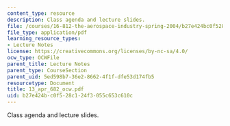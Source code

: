 ```yaml
---
content_type: resource
description: Class agenda and lecture slides.
file: /courses/16-812-the-aerospace-industry-spring-2004/b27e424bc0f528c124f3055c653c610c_13_apr_682_ocw.pdf
file_type: application/pdf
learning_resource_types:
- Lecture Notes
license: https://creativecommons.org/licenses/by-nc-sa/4.0/
ocw_type: OCWFile
parent_title: Lecture Notes
parent_type: CourseSection
parent_uid: 5ed598b7-36e2-8662-4f1f-dfe53d174fb5
resourcetype: Document
title: 13_apr_682_ocw.pdf
uid: b27e424b-c0f5-28c1-24f3-055c653c610c
---
```

Class agenda and lecture slides.